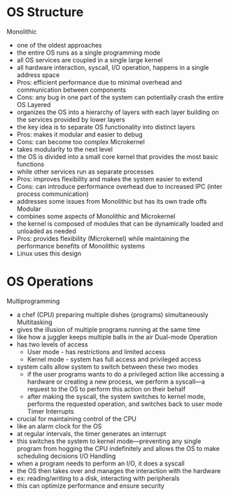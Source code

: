 # OS Structure
Monolithic
- one of the oldest approaches
- the entire OS runs as a single programming mode
- all OS services are coupled in a single large kernel
- all hardware interaction, syscall, I/O operation, happens in a single address space
- Pros: efficient performance due to minimal overhead and communication between components
- Cons: any bug in one part of the system can potentially crash the entire OS
Layered
- organizes the OS into a hierarchy of layers with each layer building on the services provided by lower layers
- the key idea is to separate OS functionality into distinct layers
- Pros: makes it modular and easier to debug
- Cons: can become too complex
Microkernel
- takes modularity to the next level
- the OS is divided into a small core kernel that provides the most basic functions
- while other services run as separate processes
- Pros: improves flexibility and makes the system easier to extend
- Cons: can introduce performance overhead due to increased IPC (inter process communication)
- addresses some issues from Monolithic but has its own trade offs
Modular
- combines some aspects of Monolithic and Microkernel
- the kernel is composed of modules that can be dynamically loaded and unloaded as needed
- Pros: provides flexibility (Microkernel) while maintaining the performance benefits of Monolithic systems
- Linux uses this design

# OS Operations
Multiprogramming
- a chef (CPU) preparing multiple dishes (programs) simultaneously 
Multitasking
- gives the illusion of multiple programs running at the same time
- like how a juggler keeps multiple balls in the air
Dual-mode Operation
- has two levels of access
	- User mode - has restrictions and limited access
	- Kernel mode - system has full access and privileged access
- system calls allow system to switch between these two modes
	- if the user programs wants to do a privileged action like accessing a hardware or creating a new process, we perform a syscall—a request to the OS to perform this action on their behalf
	- after making the syscall, the system switches to kernel mode, performs the requested operation, and switches back to user mode
Timer Interrupts
- crucial for maintaining control of the CPU
- like an alarm clock for the OS
- at regular intervals, the timer generates an interrupt
- this switches the system to kernel mode—preventing any single program from hogging the CPU indefinitely and allows the OS to make scheduling decisions 
I/O Handling
- when a program needs to perform an I/O, it does a syscall
- the OS then takes over and manages the interaction with the hardware
- ex: reading/writing to a disk, interacting with peripherals
- this can optimize performance and ensure security